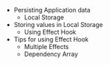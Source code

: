 - Persisting Application data
  - Local Storage
- Storing values in Local Storage
  - Using Effect Hook
- Tips for using Effect Hook
  - Multiple Effects
  - Dependency Array
